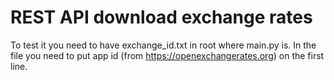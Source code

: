 # REST API download exchange rates

To test it you need to have exchange_id.txt in root where main.py is.
In the file you need to put app id (from https://openexchangerates.org) on the first line.
